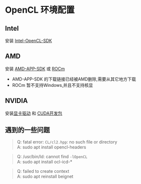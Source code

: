# OpenCL 环境配置

## Intel

安装 [Intel-OpenCL-SDK](https://software.intel.com/content/www/us/en/develop/tools/opencl-sdk/choose-download.html)

## AMD

安装 [AMD-APP-SDK](https://stackoverflow.com/questions/53070673/download-opencl-amd-app-sdk-3-0-for-windows-and-linux) 或 [ROCm](https://www.amd.com/zh-hans/graphics/servers-solutions-rocm) 

* AMD-APP-SDK 的下载链接已经被AMD删除,需要从其它地方下载
* ROCm 暂不支持Windows,并且不支持核显

## NVIDIA

安装[显卡驱动](https://www.nvidia.com/download/index.aspx?lang=en-us) 和 [CUDA开发包](https://developer.nvidia.com/cuda-downloads)

## 遇到的一些问题

> Q: fatal error: `CL/cl2.hpp`: no such file or directory  
> A: sudo apt install opencl-headers  

> Q: /usr/bin/ld: cannot find `-lOpenCL`  
> A: sudo apt install ocl-icd-*

> Q: failed to create context  
> A: sudo apt reinstall beignet